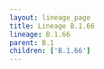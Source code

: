 ```yaml
---
layout: lineage_page
title: Lineage B.1.66
lineage: B.1.66
parent: B.1
children: ['B.1.66']
---
```

